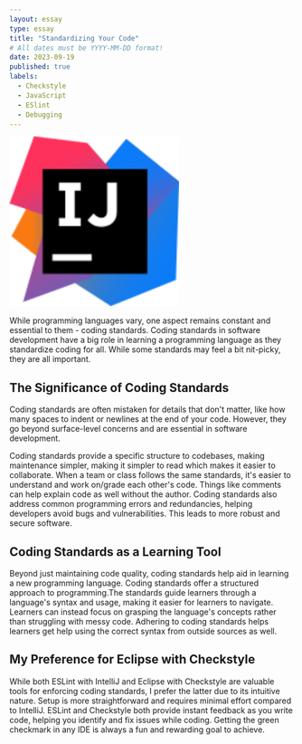 ```yaml
---
layout: essay
type: essay
title: "Standardizing Your Code"
# All dates must be YYYY-MM-DD format!
date: 2023-09-19
published: true
labels:
  - Checkstyle
  - JavaScript
  - ESlint
  - Debugging
---
```


<img width="300px" class="rounded float-start pe-4" src="../img/IntelliJ_IDEA_Icon.jpg">

While programming languages vary, one aspect remains constant and essential to them - coding standards. Coding standards in software development have a big role in learning a programming language as they standardize coding for all. While some standards may feel a bit nit-picky, they are all important.

## The Significance of Coding Standards

Coding standards are often mistaken for details that don't matter, like how many spaces to indent or newlines at the end of your code. However, they go beyond surface-level concerns and are essential in software development.

Coding standards provide a specific structure to codebases, making maintenance simpler, making it simpler to read which makes it easier to collaborate. When a team or class follows the same standards, it's easier to understand and work on/grade each other's code. Things like comments can help explain code as well without the author. Coding standards also address common programming errors and redundancies, helping developers avoid bugs and vulnerabilities. This leads to more robust and secure software.

## Coding Standards as a Learning Tool

Beyond just maintaining code quality, coding standards help aid in learning a new programming language. Coding standards offer a structured approach to programming.The standards guide learners through a language's syntax and usage, making it easier for learners to navigate. Learners can instead focus on grasping the language's concepts rather than struggling with messy code. Adhering to coding standards helps learners get help using the correct syntax from outside sources as well.

## My Preference for Eclipse with Checkstyle

While both ESLint with IntelliJ and Eclipse with Checkstyle are valuable tools for enforcing coding standards, I prefer the latter due to its intuitive nature. Setup is more straightforward and requires minimal effort compared to IntelliJ. ESLint and Checkstyle both provide instant feedback as you write code, helping you identify and fix issues while coding. Getting the green checkmark in any IDE is always a fun and rewarding goal to achieve.



